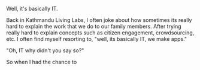 Well, it's basically IT.

Back in Kathmandu Living Labs, I often joke about how sometimes its really hard to explain the work that we do to our family members. After trying really hard to explain concepts such as citizen engagement, crowdsourcing, etc. I often find myself resorting to, "well, its basically IT, we make apps."

"Oh, IT why didn't you say so?"

So when I had the chance to 


